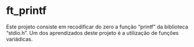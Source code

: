 # ft_printf
Este projeto consiste em recodificar do zero a função “printf” da biblioteca “stdio.h”. Um dos aprendizados deste projeto é a utilização de funções variádicas.
